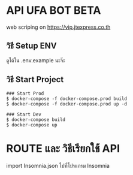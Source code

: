 # API UFA BOT BETA
web scriping on https://vip.jtexpress.co.th
## วิธี Setup ENV
ดูได้ใน .env.example นะจ๊ะ

## วิธี Start Project
```
### Start Prod
$ docker-compose -f docker-compose.prod build
$ docker-compose -f docker-compose.prod up -d

### Start Dev
$ docker-compose build
$ docker-compose up
```
# ROUTE และ วิธีเรียกใช้ API 
import Insomnia.json ไปที่โปรแกรม Insomnia
